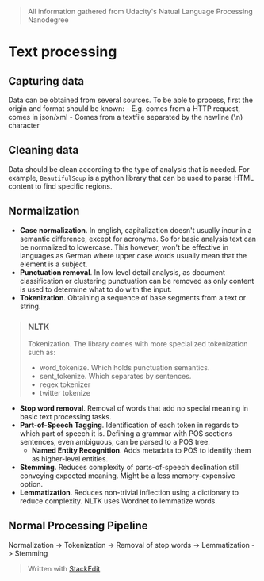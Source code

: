 > All information gathered from Udacity's Natual Language Processing Nanodegree

# Text processing

## Capturing data

Data can be obtained from several sources. To be able to process, first the origin and format should be known: 
	- E.g. comes from a HTTP request, comes in json/xml
	- Comes from a textfile separated by the newline (\n) character

## Cleaning data

Data should be clean according to the type of analysis that is needed. For example, `BeautifulSoup` is a python library that can be used to parse HTML content to find specific regions.

## Normalization

- **Case normalization**. In english, capitalization doesn't usually incur in a semantic difference, except for acronyms. So for basic analysis text can be normalized to lowercase. 
This however, won't be effective in languages as German where upper case words usually mean that the element is a subject.
- **Punctuation removal**. In low level detail analysis, as document classification or clustering punctuation can be removed as only content is used to determine what to do with the input.
- **Tokenization**. Obtaining a sequence of base segments from a text or string.

> ### NLTK 
> 
> Tokenization. The library comes with more specialized tokenization
> such as:
> 	- word_tokenize. Which holds punctuation semantics.
> 	- sent_tokenize. Which separates by sentences.
> 	- regex tokenizer
> 	- twitter tokenize

- **Stop word removal**. Removal of words that add no special meaning in basic text processing tasks.
- **Part-of-Speech Tagging**. Identification of each token in regards to which part of speech it is. Defining a grammar with POS sections sentences, even ambiguous, can be parsed to a POS tree.
	- **Named Entity Recognition**. Adds metadata to POS to identify them as higher-level entities.
- **Stemming**. Reduces complexity of parts-of-speech declination still conveying expected meaning. Might be a less memory-expensive option.
- **Lemmatization**. Reduces non-trivial inflection using a dictionary to reduce complexity. NLTK uses Wordnet to lemmatize words.

## Normal Processing Pipeline 

Normalization -> 
Tokenization -> 
Removal of stop words -> 
Lemmatization -> 
Stemming

> Written with [StackEdit](https://stackedit.io/).
<!--stackedit_data:
eyJoaXN0b3J5IjpbLTk0MDQ1OTUwMCwtMzQwMjUwNTQ1LC0xMz
QyMjU0MjYsMTIzNjA0MzU0NCwtNjU1ODk0MDNdfQ==
-->